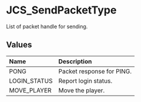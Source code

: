 # JCS_SendPacketType

List of packet handle for sending.

## Values

| Name         | Description               |
|:-------------|:--------------------------|
| PONG         | Packet response for PING. |
| LOGIN_STATUS | Report login status.      |
| MOVE_PLAYER  | Move the player.          |
